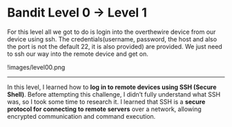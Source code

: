# Bandit Level 0 → Level 1

For this level all we got to do is login into the overthewire device from our device using ssh. The credentials(username, password, the host and also the port is not the default 22, it is also provided) are provided. We just need to ssh our way into the remote device and get on.

!images/level00.png

---

In this level, I learned how to **log in to remote devices using SSH (Secure Shell)**.
Before attempting this challenge, I didn’t fully understand what SSH was, so I took some time to research it.
I learned that SSH is a **secure protocol for connecting to remote servers** over a network, allowing encrypted communication and command execution.
